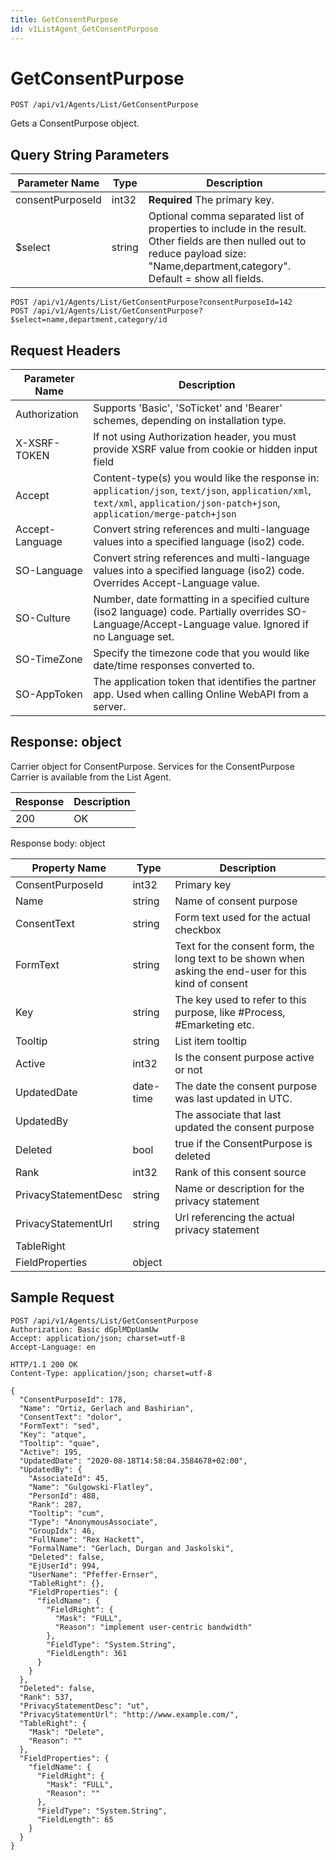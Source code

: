```yaml
---
title: GetConsentPurpose
id: v1ListAgent_GetConsentPurpose
---
```


# GetConsentPurpose

```http
POST /api/v1/Agents/List/GetConsentPurpose
```

Gets a ConsentPurpose object.







## Query String Parameters

| Parameter Name | Type |  Description |
|----------------|------|--------------|
| consentPurposeId | int32 | **Required** The primary key. |
| $select | string |  Optional comma separated list of properties to include in the result. Other fields are then nulled out to reduce payload size: "Name,department,category". Default = show all fields. |

```http
POST /api/v1/Agents/List/GetConsentPurpose?consentPurposeId=142
POST /api/v1/Agents/List/GetConsentPurpose?$select=name,department,category/id
```


## Request Headers

| Parameter Name | Description |
|----------------|-------------|
| Authorization  | Supports 'Basic', 'SoTicket' and 'Bearer' schemes, depending on installation type. |
| X-XSRF-TOKEN   | If not using Authorization header, you must provide XSRF value from cookie or hidden input field |
| Accept         | Content-type(s) you would like the response in: `application/json`, `text/json`, `application/xml`, `text/xml`, `application/json-patch+json`, `application/merge-patch+json` |
| Accept-Language | Convert string references and multi-language values into a specified language (iso2) code. |
| SO-Language | Convert string references and multi-language values into a specified language (iso2) code. Overrides Accept-Language value. |
| SO-Culture | Number, date formatting in a specified culture (iso2 language) code. Partially overrides SO-Language/Accept-Language value. Ignored if no Language set. |
| SO-TimeZone | Specify the timezone code that you would like date/time responses converted to. |
| SO-AppToken | The application token that identifies the partner app. Used when calling Online WebAPI from a server. |


## Response: object

Carrier object for ConsentPurpose.
Services for the ConsentPurpose Carrier is available from the <see cref="T:SuperOffice.CRM.Services.IListAgent">List Agent</see>.

| Response | Description |
|----------------|-------------|
| 200 | OK |

Response body: object

| Property Name | Type |  Description |
|----------------|------|--------------|
| ConsentPurposeId | int32 | Primary key |
| Name | string | Name of consent purpose |
| ConsentText | string | Form text used for the actual checkbox |
| FormText | string | Text for the consent form, the long text to be shown when asking the end-user for this kind of consent |
| Key | string | The key used to refer to this purpose, like #Process, #Emarketing etc. |
| Tooltip | string | List item tooltip |
| Active | int32 | Is the consent purpose active or not |
| UpdatedDate | date-time | The date the consent purpose was last updated  in UTC. |
| UpdatedBy |  | The associate that last updated the consent purpose |
| Deleted | bool | true if the ConsentPurpose is deleted |
| Rank | int32 | Rank of this consent source |
| PrivacyStatementDesc | string | Name or description for the privacy statement |
| PrivacyStatementUrl | string | Url referencing the actual privacy statement |
| TableRight |  |  |
| FieldProperties | object |  |

## Sample Request

```http!
POST /api/v1/Agents/List/GetConsentPurpose
Authorization: Basic dGplMDpUamUw
Accept: application/json; charset=utf-8
Accept-Language: en
```

```http_
HTTP/1.1 200 OK
Content-Type: application/json; charset=utf-8

{
  "ConsentPurposeId": 178,
  "Name": "Ortiz, Gerlach and Bashirian",
  "ConsentText": "dolor",
  "FormText": "sed",
  "Key": "atque",
  "Tooltip": "quae",
  "Active": 195,
  "UpdatedDate": "2020-08-18T14:58:04.3584678+02:00",
  "UpdatedBy": {
    "AssociateId": 45,
    "Name": "Gulgowski-Flatley",
    "PersonId": 488,
    "Rank": 287,
    "Tooltip": "cum",
    "Type": "AnonymousAssociate",
    "GroupIdx": 46,
    "FullName": "Rex Hackett",
    "FormalName": "Gerlach, Durgan and Jaskolski",
    "Deleted": false,
    "EjUserId": 994,
    "UserName": "Pfeffer-Ernser",
    "TableRight": {},
    "FieldProperties": {
      "fieldName": {
        "FieldRight": {
          "Mask": "FULL",
          "Reason": "implement user-centric bandwidth"
        },
        "FieldType": "System.String",
        "FieldLength": 361
      }
    }
  },
  "Deleted": false,
  "Rank": 537,
  "PrivacyStatementDesc": "ut",
  "PrivacyStatementUrl": "http://www.example.com/",
  "TableRight": {
    "Mask": "Delete",
    "Reason": ""
  },
  "FieldProperties": {
    "fieldName": {
      "FieldRight": {
        "Mask": "FULL",
        "Reason": ""
      },
      "FieldType": "System.String",
      "FieldLength": 65
    }
  }
}
```